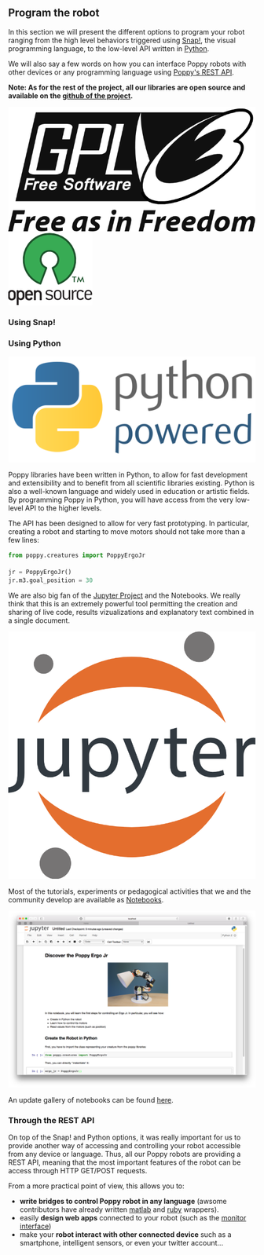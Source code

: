 ## Program the robot

In this section we will present the different options to program your robot ranging from the high level behaviors triggered using [Snap!](#using-snap), the visual programming language, to the low-level API written in [Python](#using-python).

We will also say a few words on how you can interface Poppy robots with other devices or any programming language using [Poppy's REST API](#through-the-rest-api).

**Note: As for the rest of the project, all our libraries are open source and available on the [github of the project](https://github.com/poppy-project).**

![GPLv3 Logo](../img/logo/gpl-v3.png)
![OpenSource Logo](../img/logo/open-source.png)


### Using Snap!


### Using Python

![Python Powered](../img/logo/python.png)

Poppy libraries have been written in Python, to allow for fast development and extensibility and to benefit from all scientific libraries existing. Python is also a well-known language and widely used in education or artistic fields. By programming Poppy in Python, you will have access from the very low-level API to the higher levels.

The API has been designed to allow for very fast prototyping. In particular, creating a robot and starting to move motors should not take more than a few lines:

```python
from poppy.creatures import PoppyErgoJr

jr = PoppyErgoJr()
jr.m3.goal_position = 30
```

We are also big fan of the [Jupyter Project](http://jupyter.org) and the Notebooks. We really think that this is an extremely powerful tool permitting the creation and sharing of live code, results vizualizations and explanatory text combined in a single document.

![Jupyter Logo](../img/logo/jupyter.png)

Most of the tutorials, experiments or pedagogical activities that we and the community develop are available as [Notebooks](#TODO-lien-notebook-de-notebook).

![Notebook example](../img/notebook-example.png)

An update gallery of notebooks can be found [here](#TODO).

### Through the REST API

On top of the Snap! and Python options, it was really important for us to provide another way of accessing and controlling your robot accessible from any device or language. Thus, all our Poppy robots are providing a REST API, meaning that the most important features of the robot can be access through HTTP GET/POST requests.

From a more practical point of view, this allows you to:
* **write bridges to control Poppy robot in any language** (awsome contributors have already written [matlab](#TODO) and [ruby](#TODO) wrappers).
* easily **design web apps** connected to your robot (such as the [monitor interface](#TODO))
* make your **robot interact with other connected device** such as a smartphone, intelligent sensors, or even your twitter account...
